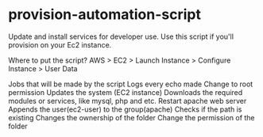 # provision-automation-script
Update and install services for developer use.
Use this script if you'll provision on your Ec2 instance.

Where to put the script?
  AWS > EC2 > Launch Instance > Configure Instance > User Data

Jobs that will be made by the script
  Logs every echo made
  Change to root permission
  Updates the system (EC2 instance)
  Downloads the required modules or services, like mysql, php and etc.
  Restart apache web server
  Appends the user(ec2-user) to the group(apache)
  Checks if the path is existing
  Changes the ownership of the folder
  Change the permission of the folder
